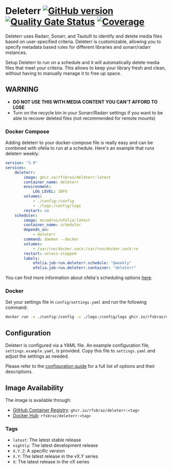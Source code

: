 # Deleterr [![GitHub version](https://badge.fury.io/gh/rfsbraz%2Fdeleterr.svg)](https://badge.fury.io/gh/rfsbraz%2Fdeleterr) [![Quality Gate Status](https://sonarcloud.io/api/project_badges/measure?project=rfsbraz_deleterr&metric=alert_status)](https://sonarcloud.io/summary/new_code?id=rfsbraz_deleterr) [![Coverage](https://sonarcloud.io/api/project_badges/measure?project=rfsbraz_deleterr&metric=coverage)](https://sonarcloud.io/summary/new_code?id=rfsbraz_deleterr)


Deleterr uses Radarr, Sonarr, and Tautulli to identify and delete media files based on user-specified criteria. Deleterr is customizable, allowing you to specify metadata based rules for different libraries and sonarr/radarr instances.

Setup Deleterr to run on a schedule and it will automatically delete media files that meet your criteria. This allows to keep your library fresh and clean, without having to manually manage it to free up space.

## WARNING

* **DO NOT USE THIS WITH MEDIA CONTENT YOU CAN'T AFFORD TO LOSE**
* Turn on the recycle bin in your Sonarr/Radarr settings if you want to be able to recover deleted files (not recommended for remote mounts)

### Docker Compose

Adding deleterr to your docker-compose file is really easy and can be combined with ofelia to run at a schedule. Here's an example that runs deleterr weekly:

```yaml
version: "3.9"
services:
    deleterr:
        image: ghcr.io/rfsbraz/deleterr:latest
        container_name: deleterr
        environment:
            LOG_LEVEL: INFO
        volumes:
            - ./config:/config
            - ./logs:/config/logs
        restart: no
    scheduler:
        image: mcuadros/ofelia:latest
        container_name: scheduler
        depends_on:
            - deleterr
        command: daemon --docker
        volumes:
            - /var/run/docker.sock:/var/run/docker.sock:ro
        restart: unless-stopped
        labels:
            ofelia.job-run.deleterr.schedule: "@weekly"
            ofelia.job-run.deleterr.container: "deleterr"
```

You can find more information about ofelia's scheduling options [here](https://github.com/mcuadros/ofelia#jobs).

### Docker

Set your settings file in `config/settings.yaml` and run the following command:

```bash
docker run -v ./config:/config -v ./logs:/config/logs ghcr.io/rfsbraz/deleterr:latest -e LOG_LEVEL=DEBUG
```

## Configuration

Deleterr is configured via a YAML file. An example configuration file, `settings.example.yaml`, is provided. Copy this file to `settings.yaml` and adjust the settings as needed.

Please refer to the [configuration guide](./docs/CONFIGURATION.md) for a full list of options and their descriptions.

## Image Availability

The image is available through:

* [GitHub Container Registry](https://github.com/rfsbraz/deleterr/pkgs/container/deleterr): `ghcr.io/rfsbraz/deleterr:<tag>`
* [Docker Hub](https://hub.docker.com/r/rfsbraz/deleterr): `rfsbraz/deleterr:<tag>`

### Tags

* `latest`: The latest stable release
* `nightly`: The latest development release
* `X.Y.Z`: A specific version
* `X.Y`: The latest release in the vX.Y series
* `X`: The latest release in the vX series